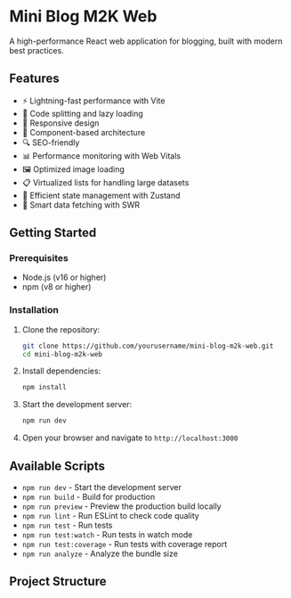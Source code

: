 # Mini Blog M2K Web

A high-performance React web application for blogging, built with modern best practices.

## Features

- ⚡️ Lightning-fast performance with Vite
- 🔄 Code splitting and lazy loading
- 📱 Responsive design
- 🧩 Component-based architecture
- 🔍 SEO-friendly
- 📊 Performance monitoring with Web Vitals
- 🖼️ Optimized image loading
- 📋 Virtualized lists for handling large datasets
- 🔄 Efficient state management with Zustand
- 📡 Smart data fetching with SWR

## Getting Started

### Prerequisites

- Node.js (v16 or higher)
- npm (v8 or higher)

### Installation

1. Clone the repository:
   ```bash
   git clone https://github.com/yourusername/mini-blog-m2k-web.git
   cd mini-blog-m2k-web
   ```

2. Install dependencies:
   ```bash
   npm install
   ```

3. Start the development server:
   ```bash
   npm run dev
   ```

4. Open your browser and navigate to `http://localhost:3000`

## Available Scripts

- `npm run dev` - Start the development server
- `npm run build` - Build for production
- `npm run preview` - Preview the production build locally
- `npm run lint` - Run ESLint to check code quality
- `npm run test` - Run tests
- `npm run test:watch` - Run tests in watch mode
- `npm run test:coverage` - Run tests with coverage report
- `npm run analyze` - Analyze the bundle size

## Project Structure 